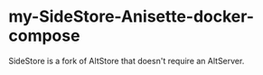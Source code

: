 # my-SideStore-Anisette-docker-compose
SideStore is a fork of AltStore that doesn't require an AltServer.
